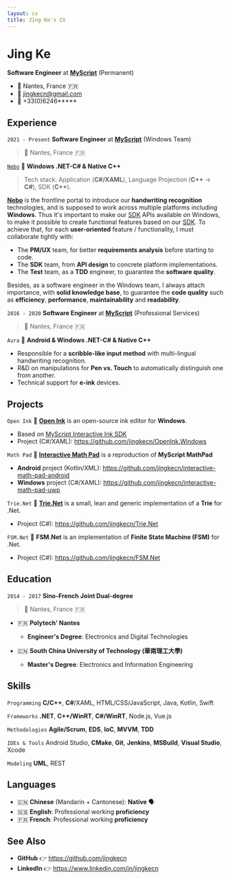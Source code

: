 ```yaml
---
layout: cv
title: Jing Ke's CV
---
```


Jing Ke
=======

**Software Engineer** at [**MyScript**](https://www.myscript.com) (Permanent)

- 📍 Nantes, France 🇫🇷
- 📧 [jingkecn@gmail.com](mailto:jingkecn@gmail.com)
- 📱 +33(0)6246*****

Experience
----------

`2021 - Present`
**Software Engineer** at [**MyScript**](www.myscript.com) (Windows Team)

> 📍 Nantes, France 🇫🇷

[`Nebo`](https://www.nebo.app)
📝 **Windows .NET-C# & Native C++**

> Tech stack:
> Application (**C#/XAML**), Language Projection (**C++** -> **C#**), SDK (**C++**).

[**Nebo**](https://www.nebo.app) is the frontline portal to introduce our **handwriting recognition** technologies,
and is supposed to work across multiple platforms including **Windows**.
Thus it's important to make our [SDK](https://www.myscript.com/sdk) APIs available on Windows,
to make it possible to create functional features based on our [SDK](https://www.myscript.com/sdk).
To achieve that, for each **user-oriented** feature / functionality,
I must collaborate tightly with:

- The **PM/UX** team, for better **requirements analysis** before starting to code.
- The **SDK** team, from **API design** to concrete platform implementations.
- The **Test** team, as a **TDD** engineer, to guarantee the **software quality**.

Besides, as a software engineer in the Windows team,
I always attach importance, with **solid knowledge base**,
to guarantee the **code quality** such as **efficiency**, **performance**, **maintainability** and **readability**.

`2016 - 2020`
**Software Engineer** at [**MyScript**](www.myscript.com) (Professional Services)

> 📍 Nantes, France 🇫🇷

`Aura`
📝 **Android & Windows .NET-C# & Native C++**

- Responsible for a **scribble-like input method** with multi-lingual handwriting recognition.
- R&D on manipulations for **Pen vs. Touch** to automatically distinguish one from another.
- Technical support for **e-ink** devices.

Projects
--------

`Open Ink`
📝 [**Open Ink**](https://github.com/jingkecn/OpenInk.Windows/releases) is an open-source ink editor for **Windows**.

- Based on [MyScript Interactive Ink SDK](https://developer.myscript.com/docs/interactive-ink/1.5/overview/about)
- Project (C#/XAML): <https://github.com/jingkecn/OpenInk.Windows>

`Math Pad`
📝 [**Interactive Math Pad**](https://zhuanlan.zhihu.com/p/60476337) is a reproduction of **MyScript MathPad**

- **Android** project (Kotlin/XML): <https://github.com/jingkecn/interactive-math-pad-android>
- **Windows** project (C#/XAML): <https://github.com/jingkecn/interactive-math-pad-uwp>

`Trie.Net`
📝 [**Trie.Net**](https://www.nuget.org/packages/Trie.Net.Standard) is a small, lean and generic implementation
of a **Trie** for .Net.

- Project (C#): <https://github.com/jingkecn/Trie.Net>

`FSM.Net`
📝 **FSM.Net** is an implementation of **Finite State Machine (FSM)** for .Net.

- Project (C#): <https://github.com/jingkecn/FSM.Net>

Education
---------

`2014 - 2017`
**Sino-French Joint Dual-degree**

> 📍 Nantes, France 🇫🇷

- 🇫🇷 **Polytech' Nantes**
  - **Engineer's Degree**: Electronics and Digital Technologies

- 🇨🇳 **South China University of Technology (華南理工大學)**
  - **Master's Degree**: Electronics and Information Engineering

Skills
------

`Programming`
**C/C++**, **C#**/XAML, HTML/CSS/JavaScript, Java, Kotlin, Swift

`Frameworks`
**.NET**, **C++/WinRT**, **C#/WinRT**, Node.js, Vue.js

`Methodologies`
**Agile/Scrum**, **EDS**, **IoC**, **MVVM**, **TDD**

`IDEs & Tools`
Android Studio, **CMake**, **Git**, **Jenkins**, **MSBuild**, **Visual Studio**, Xcode

`Modeling`
**UML**, REST

Languages
---------

- 🇨🇳 **Chinese** (Mandarin + Cantonese): **Native** 🗣
- 🇬🇧 **English**: Professional working **proficiency**
- 🇫🇷 **French**: Professional working **proficiency**

See Also
--------

- **GitHub** 👉 <https://github.com/jingkecn>
- **LinkedIn** 👉 <https://www.linkedin.com/in/jingkecn>
